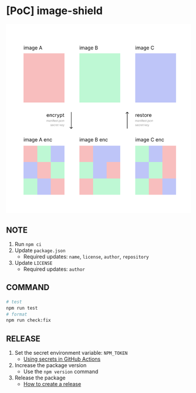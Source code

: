# [PoC] image-shield

![](.docs/figure.png)


## NOTE

1. Run `npm ci`
2. Update `package.json`
    - Required updates: `name`, `license`, `author`, `repository`
3. Update `LICENSE`
    - Required updates: `author`

## COMMAND

```bash
# test
npm run test
# format
npm run check:fix
```

## RELEASE

1. Set the secret environment variable: `NPM_TOKEN`
    - [Using secrets in GitHub Actions](https://docs.github.com/ja/actions/security-for-github-actions/security-guides/using-secrets-in-github-actions)
2. Increase the package version
    - Use the `npm version` command
3. Release the package
    - [How to create a release](https://docs.github.com/ja/repositories/releasing-projects-on-github/managing-releases-in-a-repository#creating-a-release)
